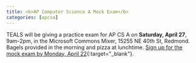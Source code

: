 ```yaml
---
title: <b>AP Computer Science A Mock Exam</b>
categories: [apcsa]
---
```

TEALS will be giving a practice exam for AP CS A on <b>Saturday, April 27</b>, 9am-2pm, in the Microsoft Commons Mixer, 15255 NE 40th St, Redmond. Bagels provided in the morning and pizza at lunchtime. [Sign up for the mock exam by Monday, April 22](https://forms.office.com/Pages/ResponsePage.aspx?id=5fj5mTYujkuL3NG6URIaFzDc6t1nUelIuHZpdY53tURUME9UUTRGRzlDWUM5SVJaQ1NBTjVYSzdERy4u){:target="_blank"}.
